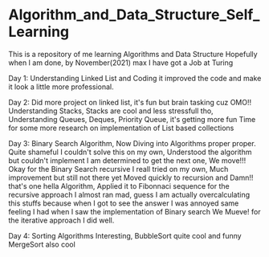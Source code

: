# Algorithm_and_Data_Structure_Self_Learning
This is a repository of me learning Algorithms and Data Structure Hopefully when I am done, by November(2021) max I have got a Job at Turing

Day 1:
Understanding Linked List and Coding it
improved the code and make it look a little more professional.

Day 2:
Did more project on linked list, it's fun but brain tasking cuz OMO!!
Understanding Stacks, Stacks are cool and less stressfull tho,
Understanding Queues, Deques, Priority Queue,  it's getting more fun
Time for some more research on implementation of List based collections

Day 3:
    Binary Search Algorithm, Now Diving into Algorithms proper proper. 
Quite shameful I couldn't solve this on my own, Understood the algorithm but couldn't implement
I am determined to get the next one, We move!!!
Okay for the Binary Search recursive I reall tried on my own, Much improvement but still not there yet
Moved quickly to recursion and Damn!! that's one hella Algorithm, Applied it to Fibonnaci sequence
for the recursive approach I almost ran mad, guess I am actually overcalculating this stuffs because when
I got to see the answer I was annoyed same feeling I had when I saw the implementation of Binary search
We Mueve!
for the iterative approach I did well.

Day 4:
    Sorting Algorithms Interesting, BubbleSort quite cool and funny
    MergeSort also cool